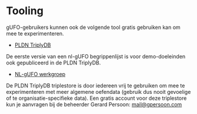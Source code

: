 # Tooling

gUFO-gebruikers kunnen ook de volgende tool gratis gebruiken kan om mee te experimenteren.

- [PLDN TriplyDB](https://data.pldn.nl/)

De eerste versie van een nl-gUFO begrippenlijst is voor demo-doeleinden ook gepubliceerd in de PLDN TriplyDB.

- [NL-gUFO werkgroep](https://data.pldn.nl/nl-gufo-wg/-/datasets)

De PLDN TriplyDB triplestore is door iedereen vrij te gebruiken om mee te experimenteren met meer algemene oefendata (gebruik dus nooit gevoelige of te organisatie-specifieke data). Een gratis account voor deze triplestore kun je aanvragen bij de beheerder Gerard Persoon: mail@gpersoon.com
